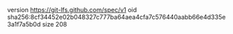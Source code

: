 version https://git-lfs.github.com/spec/v1
oid sha256:8cf34452e02b048327c777ba64aea4cfa7c576440aabb66e4d335e3a1f7a5b0d
size 208
